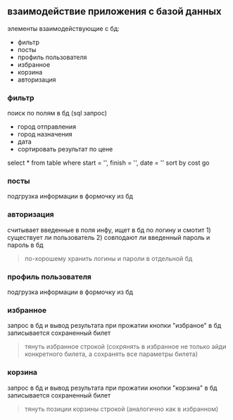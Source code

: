 ## взаимодействие приложения с базой данных

элементы взаимодействующие с бд:
+ фильтр
+ посты
+ профиль пользователя
+ избранное
+ корзина
+ авторизация


### фильтр
поиск по полям в бд (sql запрос)
+ город отправления
+ город назначения
+ дата
+ сортировать результат по цене

select * from table
where start = '', finish = '', date = ''
sort by cost
go

### посты
подгрузка информации в формочку из бд


### авторизация
считывает введенные в поля инфу, ищет в бд по логину и смотит 1) существует ли пользователь 2) совподают ли введенный пароль и пароль в бд

> по-хорошему хранить логины и пароли в отдельной бд


### профиль пользователя
подгрузка информации в формочку из бд


### избранное
запрос в бд и вывод результата
при прожатии кнопки "избраное" в бд записывается сохраненный билет
> тянуть избранное строкой (сохрянять в избранное не только айди конкретного билета, а сохранять все параметры билета)


### корзина
запрос в бд и вывод результата
при прожатии кнопки "корзина" в бд записывается сохраненный билет
> тянуть позиции корзины строкой (аналогично как в избранном)

